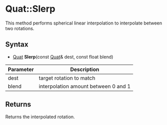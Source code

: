 # Quat::Slerp

This method performs spherical linear interpolation to interpolate between two rotations.

## Syntax

- [Quat](Quat.md) **Slerp**(const [Quat](Quat)& dest, const float blend)

| Parameter | Description |
|---|---|
| dest | target rotation to match |
| blend | interpolation amount between 0 and 1 |

## Returns

Returns the interpolated rotation.
